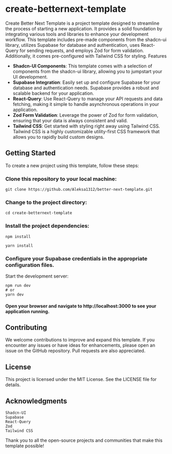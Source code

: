 # create-betternext-template

Create Better Next Template is a project template designed to streamline the process of starting a new application. It provides a solid foundation by integrating various tools and libraries to enhance your development workflow. This template includes pre-made components from the shadcn-ui library, utilizes Supabase for database and authentication, uses React-Query for sending requests, and employs Zod for form validation. Additionally, it comes pre-configured with Tailwind CSS for styling.
Features

- **Shadcn-UI Components**: This template comes with a selection of components from the shadcn-ui library, allowing you to jumpstart your UI development.
- **Supabase Integration**: Easily set up and configure Supabase for your database and authentication needs. Supabase provides a robust and scalable backend for your application.
- **React-Query**: Use React-Query to manage your API requests and data fetching, making it simple to handle asynchronous operations in your application.
- **Zod Form Validation**: Leverage the power of Zod for form validation, ensuring that your data is always consistent and valid.
- **Tailwind CSS**: Get started with styling right away using Tailwind CSS. Tailwind CSS is a highly customizable utility-first CSS framework that allows you to rapidly build custom designs.

## Getting Started
To create a new project using this template, follow these steps:

### Clone this repository to your local machine:

    git clone https://github.com/Aleksa1312/better-next-template.git

### Change to the project directory:

    cd create-betternext-template

### Install the project dependencies:

    npm install
    
    yarn install

### Configure your Supabase credentials in the appropriate configuration files.
Start the development server:

    npm run dev
    # or
    yarn dev

#### Open your browser and navigate to http://localhost:3000 to see your application running.

## Contributing
We welcome contributions to improve and expand this template. If you encounter any issues or have ideas for enhancements, please open an issue on the GitHub repository. Pull requests are also appreciated.

## License
This project is licensed under the MIT License. See the LICENSE file for details.

## Acknowledgments

    Shadcn-UI
    Supabase
    React-Query
    Zod
    Tailwind CSS

Thank you to all the open-source projects and communities that make this template possible!
